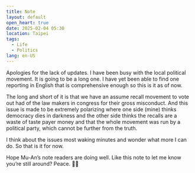 ```yaml
---
title: Note
layout: default
open_heart: true
date: 2025-02-04 05:30
location: Taipei
tags: 
  - Life
  - Politics
lang: en-US
---
```


Apologies for the lack of updates. I have been busy with the local political movement. It is going to be a long one. I have yet been able to find one reporting in English that is comprehensive enough so this is it as of now.

The long and short of it is that we have an assume recall movement to vote out had of the law makers in congress for their gross misconduct. And this issue is made to be extremely polarizing where one side (mine) thinks democracy dies in darkness and the other side thinks the recalls are a waste of taste payer money and that the whole movement was run by a political party, which cannot be further from the truth.

I think about the issues most waking minutes and wonder what more I can do. So that is it for now.

Hope Mu-An’s note readers are doing well. Like this note to let me know you’re still around? Peace. ✌🏼
